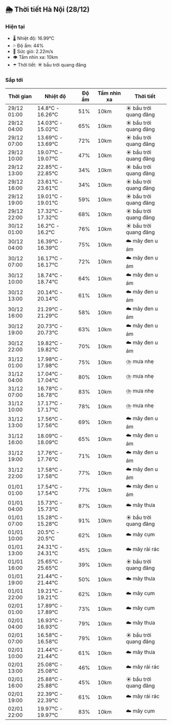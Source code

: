 ## 🌦️ Thời tiết Hà Nội (28/12)

### Hiện tại

- 🌡️ Nhiệt độ: 16.99℃
- 💦 Độ ẩm: 44%
- 💨 Sức gió: 2.22m/s
- 👁️ Tầm nhìn xa: 10km
- ☂️ Thời tiết: ☀️ bầu trời quang đãng

### Sắp tới

| Thời gian | Nhiệt độ | Độ ẩm | Tầm nhìn xa | Thời tiết |
| --- | --- | --- | --- | --- |
| 29/12 01:00 | 14.8℃ - 16.26℃ | 51% | 10km | ☀️ bầu trời quang đãng |
| 29/12 04:00 | 14.03℃ - 15.02℃ | 65% | 10km | ☀️ bầu trời quang đãng |
| 29/12 07:00 | 13.69℃ - 13.69℃ | 72% | 10km | ☀️ bầu trời quang đãng |
| 29/12 10:00 | 19.07℃ - 19.07℃ | 47% | 10km | ☀️ bầu trời quang đãng |
| 29/12 13:00 | 22.85℃ - 22.85℃ | 34% | 10km | ☀️ bầu trời quang đãng |
| 29/12 16:00 | 23.61℃ - 23.61℃ | 34% | 10km | ☀️ bầu trời quang đãng |
| 29/12 19:00 | 19.01℃ - 19.01℃ | 59% | 10km | ☀️ bầu trời quang đãng |
| 29/12 22:00 | 17.32℃ - 17.32℃ | 68% | 10km | ☀️ bầu trời quang đãng |
| 30/12 01:00 | 16.2℃ - 16.2℃ | 76% | 10km | ☀️ bầu trời quang đãng |
| 30/12 04:00 | 16.39℃ - 16.39℃ | 75% | 10km | ☁️ mây đen u ám |
| 30/12 07:00 | 16.17℃ - 16.17℃ | 72% | 10km | ☁️ mây đen u ám |
| 30/12 10:00 | 18.74℃ - 18.74℃ | 64% | 10km | ☁️ mây đen u ám |
| 30/12 13:00 | 20.14℃ - 20.14℃ | 61% | 10km | ☁️ mây đen u ám |
| 30/12 16:00 | 21.29℃ - 21.29℃ | 58% | 10km | ☁️ mây đen u ám |
| 30/12 19:00 | 20.73℃ - 20.73℃ | 63% | 10km | ☁️ mây đen u ám |
| 30/12 22:00 | 19.82℃ - 19.82℃ | 70% | 10km | ☁️ mây đen u ám |
| 31/12 01:00 | 17.98℃ - 17.98℃ | 75% | 10km | ⛈️ mưa nhẹ |
| 31/12 04:00 | 17.04℃ - 17.04℃ | 80% | 10km | ⛈️ mưa nhẹ |
| 31/12 07:00 | 16.78℃ - 16.78℃ | 83% | 10km | ⛈️ mưa nhẹ |
| 31/12 10:00 | 17.17℃ - 17.17℃ | 78% | 10km | ⛈️ mưa nhẹ |
| 31/12 13:00 | 17.56℃ - 17.56℃ | 69% | 10km | ☁️ mây đen u ám |
| 31/12 16:00 | 18.09℃ - 18.09℃ | 65% | 10km | ☁️ mây đen u ám |
| 31/12 19:00 | 17.76℃ - 17.76℃ | 71% | 10km | ☁️ mây đen u ám |
| 31/12 22:00 | 17.58℃ - 17.58℃ | 77% | 10km | ☁️ mây đen u ám |
| 01/01 01:00 | 17.54℃ - 17.54℃ | 77% | 10km | ☁️ mây đen u ám |
| 01/01 04:00 | 15.73℃ - 15.73℃ | 87% | 10km | ☁️ mây thưa |
| 01/01 07:00 | 15.28℃ - 15.28℃ | 91% | 10km | ☀️ bầu trời quang đãng |
| 01/01 10:00 | 20.5℃ - 20.5℃ | 62% | 10km | ☁️ mây cụm |
| 01/01 13:00 | 24.31℃ - 24.31℃ | 45% | 10km | ☁️ mây rải rác |
| 01/01 16:00 | 25.65℃ - 25.65℃ | 39% | 10km | ☀️ bầu trời quang đãng |
| 01/01 19:00 | 21.44℃ - 21.44℃ | 50% | 10km | ☁️ mây thưa |
| 01/01 22:00 | 19.21℃ - 19.21℃ | 62% | 10km | ☁️ mây cụm |
| 02/01 01:00 | 17.89℃ - 17.89℃ | 73% | 10km | ☁️ mây cụm |
| 02/01 04:00 | 16.93℃ - 16.93℃ | 79% | 10km | ☁️ mây thưa |
| 02/01 07:00 | 16.58℃ - 16.58℃ | 79% | 10km | ☀️ bầu trời quang đãng |
| 02/01 10:00 | 21.44℃ - 21.44℃ | 61% | 10km | ☁️ mây thưa |
| 02/01 13:00 | 25.08℃ - 25.08℃ | 46% | 10km | ☁️ mây rải rác |
| 02/01 16:00 | 25.88℃ - 25.88℃ | 45% | 10km | ☀️ bầu trời quang đãng |
| 02/01 19:00 | 22.39℃ - 22.39℃ | 61% | 10km | ☁️ mây rải rác |
| 02/01 22:00 | 19.97℃ - 19.97℃ | 83% | 10km | ☁️ mây cụm |
